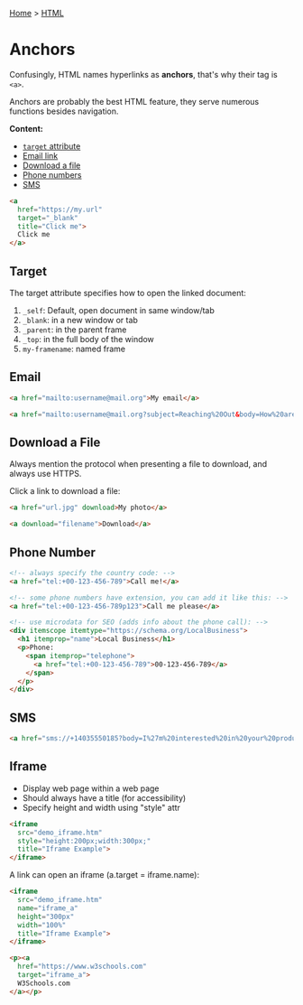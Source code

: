 [Home](../../README.md) > [HTML](./README.md)

# Anchors

Confusingly, HTML names hyperlinks as **anchors**, that's why their tag is `<a>`.

Anchors are probably the best HTML feature, they serve numerous functions besides navigation.

<!-- TODO: check
**Note:**
- a link is a synonym for URI.
- a hyperlink is the actual HTML element.
-->

**Content:**
- [`target` attribute](#target)
- [Email link](#email)
- [Download a file](#download-a-file)
- [Phone numbers](#phone-number)
- [SMS](#sms)

<!--
TODO: explore other URI schemes: https://en.wikipedia.org/wiki/List_of_URI_schemes
-->
```html
<a
  href="https://my.url"
  target="_blank"
  title="Click me">
  Click me
</a>
```

## Target

The target attribute specifies how to open the linked document:
1. `_self`: Default, open document in same window/tab
1. `_blank`: in a new window or tab
1. `_parent`: in the parent frame <!-- TODO: explain -->
1. `_top`: in the full body of the window <!-- TODO: explain -->
1. `my-framename`: named frame <!-- TODO: explain -->

## Email

```html
<a href="mailto:username@mail.org">My email</a>

<a href="mailto:username@mail.org?subject=Reaching%20Out&body=How%20are%20you">Ask me how I am</a>
```

## Download a File

Always mention the protocol when presenting a file to download, and always use HTTPS.

Click a link to download a file:
```html
<a href="url.jpg" download>My photo</a>

<a download="filename">Download</a>
```

## Phone Number

<!--
TODO: microdata? https://www.elegantthemes.com/blog/wordpress/call-link-html-phone-number
-->

```html
<!-- always specify the country code: -->
<a href="tel:+00-123-456-789">Call me!</a>

<!-- some phone numbers have extension, you can add it like this: -->
<a href="tel:+00-123-456-789p123">Call me please</a>

<!-- use microdata for SEO (adds info about the phone call): -->
<div itemscope itemtype="https://schema.org/LocalBusiness">
  <h1 itemprop="name">Local Business</h1>
  <p>Phone:
    <span itemprop="telephone">
      <a href="tel:+00-123-456-789">00-123-456-789</a>
    </span>
  </p>
</div>
```

## SMS

```html
<a href="sms://+14035550185?body=I%27m%20interested%20in%20your%20product.%20Please%20contact%20me.">Send a SMS message</a>
```

## Iframe

<!--
  !todo: https://www.w3schools.com/tags/tag_iframe.asp
-->

- Display web page within a web page
- Should always have a title (for accessibility)
- Specify height and width using "style" attr

```html
<iframe
  src="demo_iframe.htm"
  style="height:200px;width:300px;"
  title="Iframe Example">
</iframe>
```

A link can open an iframe (a.target = iframe.name):

```html
<iframe
  src="demo_iframe.htm"
  name="iframe_a"
  height="300px"
  width="100%"
  title="Iframe Example">
</iframe>

<p><a
  href="https://www.w3schools.com"
  target="iframe_a">
  W3Schools.com
</a></p>
```
